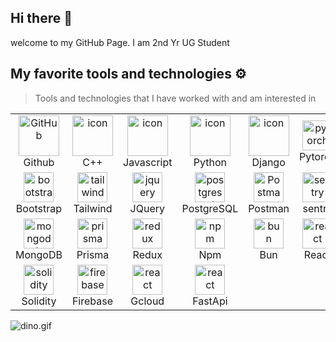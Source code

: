 ## Hi there 👋 
<p align="justify">
welcome to my GitHub Page. I am 2nd Yr UG Student
</p>

## My favorite tools and technologies ⚙️

> Tools and technologies that I have worked with and am interested in

<table>
  <tr>
           <td align="center" width="96">
        <img src="https://techstack-generator.vercel.app/github-icon.svg" width="65" height="65" alt="GitHub" />
      <br>Github
    </td>
        <td align="center" width="96">
        <img src="https://techstack-generator.vercel.app/cpp-icon.svg" alt="icon" width="65" height="65" />
      <br>C++
    </td>
        <td align="center" width="96">
        <img src="https://techstack-generator.vercel.app/js-icon.svg" alt="icon" width="65" height="65" />
      <br>Javascript
    </td>
    <td align="center" width="96">
      <a href="#macropower-tech">
        <img src="https://techstack-generator.vercel.app/python-icon.svg" alt="icon" width="65" height="65" />
      </a>
      <br>Python
    </td>
       <td align="center" width="96">
        <img src="https://techstack-generator.vercel.app/django-icon.svg" alt="icon" width="65" height="65" />
      <br>Django
    </td>
      <td align="center" width="96">
       <img src="https://skillicons.dev/icons?i=pytorch" width="48" height="48" alt="pytorch" />
      <br>Pytorch
    </td>
    <td align="center" width="96">
        <img src="https://skillicons.dev/icons?i=git" width="48" height="48" alt="Git" />
      <br>Git
    </td>
    <td align="center"  width="96">
        <img src="https://skillicons.dev/icons?i=html" width="48" height="48" alt="HTML" />
      <br>HTML
    </td>
    <td align="center" width="96">
        <img src="https://skillicons.dev/icons?i=css" width="48" height="48" alt="css" />
      <br>CSS
    </td>
  </tr>
  <tr>
    <td align="center"  width="96">
        <img src="https://skillicons.dev/icons?i=bootstrap" width="48" height="48" alt="bootstrap" />
      <br>Bootstrap
    </td>
    <td align="center" width="96">
        <img src="https://skillicons.dev/icons?i=tailwind" width="48" height="48" alt="tailwind" />
      <br>Tailwind
    </td>
        <td align="center" width="96">
        <img src="https://skillicons.dev/icons?i=jquery" width="48" height="48" alt="jquery" />
      <br>JQuery
    </td>
        <td align="center" width="96">
        <img src="https://skillicons.dev/icons?i=postgres" width="48" height="48" alt="postgresql" />
      <br>PostgreSQL
    </td>
        <td align="center" width="96">
        <img src="https://skillicons.dev/icons?i=postman" width="48" height="48" alt="Postman" />
      <br>Postman
    </td>
    <td align="center" width="96">
        <img src="https://skillicons.dev/icons?i=sentry" width="48" height="48" alt="sentry" />
      <br>sentry
    </td>
        <td align="center" width="96">
        <img src="https://skillicons.dev/icons?i=nextjs" width="48" height="48" alt="nextjs" />
      <br>Next.js
    </td>
        <td align="center" width="96">
        <img src="https://skillicons.dev/icons?i=typescript" width="48" height="48" alt="ts" />
      <br>Typescript
    </td>
        <td align="center" width="96">
        <img src="https://skillicons.dev/icons?i=expressjs" width="48" height="48" alt="expressjs" />
      <br>Express.js
    </td>
      </tr>
  <tr>
        <td align="center" width="96">
        <img src="https://skillicons.dev/icons?i=mongodb" width="48" height="48" alt="mongodb" />
      <br>MongoDB
    </td>
         </td>
        <td align="center" width="96">
        <img src="https://skillicons.dev/icons?i=prisma" width="48" height="48" alt="prisma" />
      <br>Prisma
    </td>
          <td align="center" width="96">
        <img src="https://skillicons.dev/icons?i=redux" width="48" height="48" alt="redux" />
      <br>Redux
    </td>
            <td align="center" width="96">
        <img src="https://skillicons.dev/icons?i=npm" width="48" height="48" alt="npm" />
      <br>Npm
    </td>
            <td align="center" width="96">
        <img src="https://skillicons.dev/icons?i=bun" width="48" height="48" alt="bun" />
      <br>Bun
    </td>
            <td align="center" width="96">
       <img src="https://skillicons.dev/icons?i=react" width="48" height="48" alt="react" />
      <br>React
    </td>
                <td align="center" width="96">
       <img src="https://skillicons.dev/icons?i=nodejs" width="48" height="48" alt="node" />
      <br>Node.js
    </td>
   <td align="center" width="96">
       <img src="https://skillicons.dev/icons?i=vscode" width="48" height="48" alt="vscode" />
      <br>Vs code
    </td>
                    <td align="center" width="96">
       <img src="https://skillicons.dev/icons?i=flask" width="48" height="48" alt="flask" />
      <br>Flask
    </td>
</tr>
  <tr>
    <td align="center" width="96">
       <img src="https://skillicons.dev/icons?i=solidity" width="48" height="48" alt="solidity" />
      <br>Solidity
    </td>
                <td align="center" width="96">
       <img src="https://skillicons.dev/icons?i=firebase" width="48" height="48" alt="firebase" />
      <br>Firebase
    </td>
                <td align="center" width="96">
       <img src="https://skillicons.dev/icons?i=googlecloud" width="48" height="48" alt="react" />
      <br> Gcloud
    </td>
        <td align="center" width="96">
       <img src="https://skillicons.dev/icons?i=fastapi" width="48" height="48" alt="react" />
      <br> FastApi
    </td>
  </tr>
</table>

<img data-target="animated-image.replacedImage" alt="dino.gif" class="AnimatedImagePlayer-animatedImage" src="https://github.com/saadeghi/saadeghi/raw/master/dino.gif" style="display: block; opacity: 1;">
<!--
**marqcoder/marqcoder** is a ✨ _special_ ✨ repository because its `README.md` (this file) appears on your GitHub profile.

Here are some ideas to get you started:

- 🔭 I’m currently working on ...
- 🌱 I’m currently learning ...
- 👯 I’m looking to collaborate on ...
- 🤔 I’m looking for help with ...
- 💬 Ask me about ...
- 📫 How to reach me: ...
- 😄 Pronouns: ...
- ⚡ Fun fact: ...
-->
